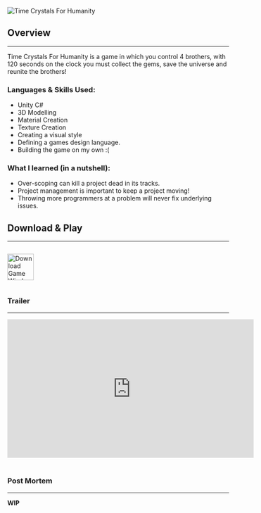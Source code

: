 ![Time Crystals For Humanity]({{site.baseurl}}/img/tcfh/logo.png)

## **Overview**
<hr>
Time Crystals For Humanity is a game in which you control 4 brothers, with 120 seconds on the clock you must collect the gems, save the universe and reunite the brothers!

### Languages & Skills Used:
* Unity C#
* 3D Modelling
* Material Creation
* Texture Creation
* Creating a visual style
* Defining a games design language.
* Building the game on my own :(

### What I learned (in a nutshell):
* Over-scoping can kill a project dead in its tracks.
* Project management is important to keep a project moving!
* Throwing more programmers at a problem will never fix underlying issues.

## Download & Play
<hr>

<p style="display: inline-block">
<a href="https://drive.google.com/uc?export=download&id=1RqNW444h4DN7U7B6nz4bbd_mEuG4wVOy"><img width="60" src="{{site.baseurl}}/img/common/windows.png" style="display: inline-block; margin: auto;" alt="Download Game Windows" /></a>
</p>

### Trailer
<hr>
<iframe width="560" height="315" src="https://www.youtube-nocookie.com/embed//XL-yrDsphGw" frameborder="0" style="margin-bottom: 20px;" allow="accelerometer; autoplay; encrypted-media; gyroscope; picture-in-picture" allowfullscreen></iframe>

### Post Mortem
<hr>

**WIP**